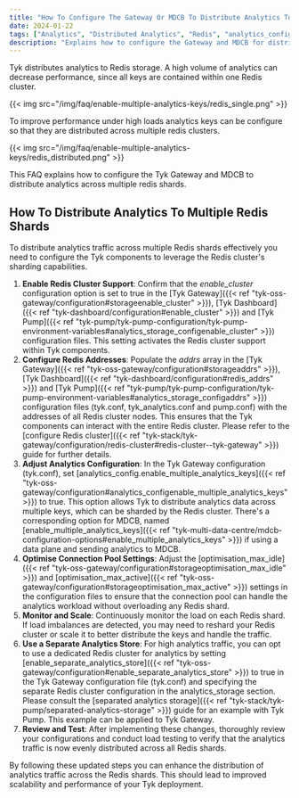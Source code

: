 ```yaml
---
title: "How To Configure The Gateway Or MDCB To Distribute Analytics To Multiple Redis Shards"
date: 2024-01-22
tags: ["Analytics", "Distributed Analytics", "Redis", "analytics_config.enable_multiple_analytics_keys" ]
description: "Explains how to configure the Gateway and MDCB for distributing analytics to multiple Redis shards."
---
```


Tyk distributes analytics to Redis storage. A high volume of analytics can decrease performance, since all keys are contained within one Redis cluster.

{{< img src="/img/faq/enable-multiple-analytics-keys/redis_single.png" >}}

To improve performance under high loads analytics keys can be configure so that they are distributed across multiple redis clusters.

{{< img src="/img/faq/enable-multiple-analytics-keys/redis_distributed.png" >}}

This FAQ explains how to configure the Tyk Gateway and MDCB to distribute analytics across multiple redis shards.

## How To Distribute Analytics To Multiple Redis Shards

To distribute analytics traffic across multiple Redis shards effectively you need to configure the Tyk components to leverage the Redis cluster's sharding capabilities.

1. **Enable Redis Cluster Support**: Confirm that the *enable_cluster* configuration option is set to true in the [Tyk Gateway]({{< ref "tyk-oss-gateway/configuration#storageenable_cluster" >}}), [Tyk Dashboard]({{< ref "tyk-dashboard/configuration#enable_cluster" >}}) and [Tyk Pump]({{< ref "tyk-pump/tyk-pump-configuration/tyk-pump-environment-variables#analytics_storage_configenable_cluster" >}}) configuration files. This setting activates the Redis cluster support within Tyk components.
2. **Configure Redis Addresses**: Populate the *addrs* array in the [Tyk Gateway]({{< ref "tyk-oss-gateway/configuration#storageaddrs" >}}), [Tyk Dashboard]({{< ref "tyk-dashboard/configuration#redis_addrs" >}}) and [Tyk Pump]({{< ref "tyk-pump/tyk-pump-configuration/tyk-pump-environment-variables#analytics_storage_configaddrs" >}}) configuration files (tyk.conf, tyk_analytics.conf and pump.conf) with the addresses of all Redis cluster nodes. This ensures that the Tyk components can interact with the entire Redis cluster. Please refer to the [configure Redis cluster]({{< ref "tyk-stack/tyk-gateway/configuration/redis-cluster#redis-cluster--tyk-gateway" >}}) guide for further details.
3. **Adjust Analytics Configuration**: In the Tyk Gateway configuration (tyk.conf), set [analytics_config.enable_multiple_analytics_keys]({{< ref "tyk-oss-gateway/configuration#analytics_configenable_multiple_analytics_keys" >}}) to true. This option allows Tyk to distribute analytics data across multiple keys, which can be sharded by the Redis cluster. There's a corresponding option for MDCB, named [enable_multiple_analytics_keys]({{< ref "tyk-multi-data-centre/mdcb-configuration-options#enable_multiple_analytics_keys" >}}) if using a data plane and sending analytics to MDCB.
4. **Optimise Connection Pool Settings**: Adjust the [optimisation_max_idle]({{< ref "tyk-oss-gateway/configuration#storageoptimisation_max_idle" >}}) and [optimisation_max_active]({{< ref "tyk-oss-gateway/configuration#storageoptimisation_max_active" >}}) settings in the configuration files to ensure that the connection pool can handle the analytics workload without overloading any Redis shard.
5. **Monitor and Scale**: Continuously monitor the load on each Redis shard. If load imbalances are detected, you may need to reshard your Redis cluster or scale it to better distribute the keys and handle the traffic.
6. **Use a Separate Analytics Store**: For high analytics traffic, you can opt to use a dedicated Redis cluster for analytics by setting [enable_separate_analytics_store]({{< ref "tyk-oss-gateway/configuration#enable_separate_analytics_store" >}}) to true in the Tyk Gateway configuration file (tyk.conf) and specifying the separate Redis cluster configuration in the analytics_storage section. Please consult the [separated analytics storage]({{< ref "tyk-stack/tyk-pump/separated-analytics-storage" >}}) guide for an example with Tyk Pump. This example can be applied to Tyk Gateway.
7. **Review and Test**: After implementing these changes, thoroughly review your configurations and conduct load testing to verify that the analytics traffic is now evenly distributed across all Redis shards.

By following these updated steps you can enhance the distribution of analytics traffic across the Redis shards. This should lead to improved scalability and performance of your Tyk deployment.
